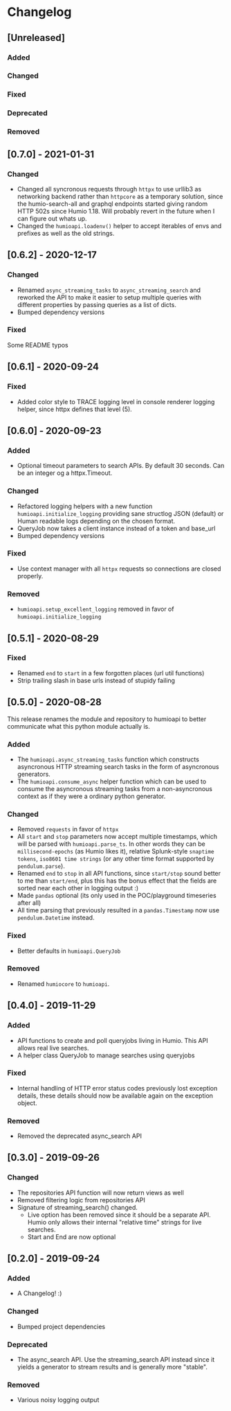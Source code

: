 # Changelog

## [Unreleased]

### Added

### Changed

### Fixed

### Deprecated

### Removed


## [0.7.0] - 2021-01-31

### Changed

- Changed all syncronous requests through `httpx` to use urllib3 as networking backend rather than `httpcore` as a 
temporary solution, since the humio-search-all and graphql endpoints started giving random HTTP 502s since Humio 1.18.
Will probably revert in the future when I can figure out whats up.
- Changed the `humioapi.loadenv()` helper to accept iterables of envs and prefixes as well as the old strings.

## [0.6.2] - 2020-12-17

### Changed

- Renamed `async_streaming_tasks` to `async_streaming_search` and reworked the API to make it easier to setup multiple
queries with different properties by passing queries as a list of dicts.
- Bumped dependency versions

### Fixed

Some README typos


## [0.6.1] - 2020-09-24

### Fixed

- Added color style to TRACE logging level in console renderer logging helper, since httpx defines that level (5).


## [0.6.0] - 2020-09-23

### Added

- Optional timeout parameters to search APIs. By default 30 seconds. Can be an integer og a httpx.Timeout.

### Changed

- Refactored logging helpers with a new function `humioapi.initialize_logging` providing sane structlog JSON (default) or Human readable logs depending on the chosen format.
- QueryJob now takes a client instance instead of a token and base_url
- Bumped dependency versions

### Fixed

- Use context manager with all `httpx` requests so connections are closed properly.

### Removed

- `humioapi.setup_excellent_logging` removed in favor of `humioapi.initialize_logging`


## [0.5.1] - 2020-08-29

### Fixed

- Renamed `end` to `start` in a few forgotten places (url util functions)
- Strip trailing slash in base urls instead of stupidy failing


## [0.5.0] - 2020-08-28

This release renames the module and repository to humioapi to better
communicate what this python module actually is.

### Added

- The `humioapi.async_streaming_tasks` function which constructs asyncronous HTTP streaming search tasks in the form of asyncronous generators.
- The `humioapi.consume_async` helper function which can be used to consume the asyncronous streaming tasks from a non-asyncronous context as if they were a ordinary python generator.

### Changed

- Removed `requests` in favor of `httpx`
- All `start` and `stop` parameters now accept multiple timestamps, which will be parsed with `humioapi.parse_ts`. In other words they can be `millisecond-epochs` (as Humio likes it), relative Splunk-style `snaptime tokens`, `iso8601 time strings` (or any other time format supported by `pendulum.parse`).
- Renamed `end` to `stop` in all API functions, since `start/stop` sound better to me than `start/end`, plus this has the bonus effect that the fields are sorted near each other in logging output :)
- Made `pandas` optional (its only used in the POC/playground timeseries after all)
- All time parsing that previously resulted in a `pandas.Timestamp` now use `pendulum.Datetime` instead.

### Fixed

- Better defaults in `humioapi.QueryJob`

### Removed

- Renamed `humiocore` to `humioapi`.


## [0.4.0] - 2019-11-29

### Added

- API functions to create and poll queryjobs living in Humio. This API allows real live searches.
- A helper class QueryJob to manage searches using queryjobs

### Fixed

- Internal handling of HTTP error status codes previously lost exception details,
  these details should now be available again on the exception object.

### Removed

- Removed the deprecated async_search API



## [0.3.0] - 2019-09-26

### Changed

- The repositories API function will now return views as well
- Removed filtering logic from repositories API
- Signature of streaming_search() changed.
  - Live option has been removed since it should be a separate API. Humio only allows their internal "relative time" strings for live searches.
  - Start and End are now optional


## [0.2.0] - 2019-09-24

### Added

- A Changelog! :)

### Changed

- Bumped project dependencies

### Deprecated

- The async_search API. Use the streaming_search API instead since it yields a generator to stream results and is generally more "stable".

### Removed

- Various noisy logging output
